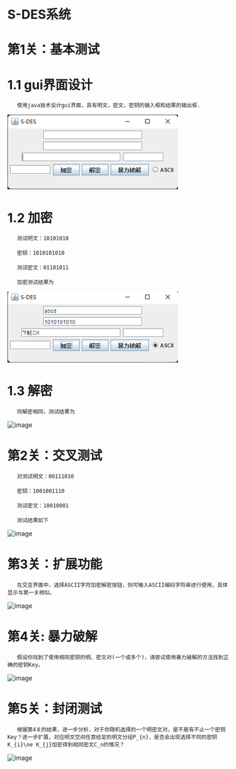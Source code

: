  # S-DES系统
 # 第1关：基本测试
 # 1.1 gui界面设计
       使用java技术设计gui界面，具有明文，密文，密钥的输入框和结果的输出框.
 ![image](https://github.com/baozhuo11/S-DES/blob/main/GUI.png)
 # 1.2  加密
       测试明文：10101010

       密钥：1010101010

       测试密文：01101011

       加密测试结果为
![image](https://github.com/baozhuo11/S-DES/blob/main/ASCII%E5%8A%A0%E5%AF%86.png)
       
 # 1.3  解密
       同解密相同，测试结果为
![image]()
       
 # 第2关：交叉测试
       对测试明文：00111010

       密钥：1001001110

       测试密文：10010001
       
       测试结果如下
  ![image]()
       
 # 第3关：扩展功能
       在交互界面中，选择ASCII字符加密解密按钮，则可输入ASCII编码字符串进行使用，具体显示与第一关相似。
  ![image]()
          
 # 第4关: 暴力破解
       假设你找到了使用相同密钥的明、密文对(一个或多个)，请尝试使用暴力破解的方法找到正确的密钥Key。
  ![image]()
       
 # 第5关：封闭测试
       根据第4关的结果，进一步分析，对于你随机选择的一个明密文对，是不是有不止一个密钥Key？进一步扩展，对应明文空间任意给定的明文分组P_{n}，是否会出现选择不同的密钥K_{i}\ne K_{j}加密得到相同密文C_n的情况？
![image]()
